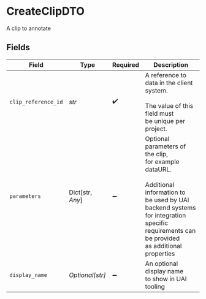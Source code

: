 # CreateClipDTO

A clip to annotate


## Fields

| Field                                                                                                                                                                                          | Type                                                                                                                                                                                           | Required                                                                                                                                                                                       | Description                                                                                                                                                                                    |
| ---------------------------------------------------------------------------------------------------------------------------------------------------------------------------------------------- | ---------------------------------------------------------------------------------------------------------------------------------------------------------------------------------------------- | ---------------------------------------------------------------------------------------------------------------------------------------------------------------------------------------------- | ---------------------------------------------------------------------------------------------------------------------------------------------------------------------------------------------- |
| `clip_reference_id`                                                                                                                                                                            | *str*                                                                                                                                                                                          | :heavy_check_mark:                                                                                                                                                                             | A reference to<br/>data in the client system.<br/><br/>The value of this field must<br/>be unique per project.                                                                                 |
| `parameters`                                                                                                                                                                                   | Dict[str, *Any*]                                                                                                                                                                               | :heavy_minus_sign:                                                                                                                                                                             | Optional parameters of the clip,<br/>for example dataURL.<br/><br/>Additional information to<br/>be used by UAI backend systems<br/>for integration specific<br/>requirements can be provided<br/>as additional properties |
| `display_name`                                                                                                                                                                                 | *Optional[str]*                                                                                                                                                                                | :heavy_minus_sign:                                                                                                                                                                             | An optional display name<br/>to show in UAI tooling                                                                                                                                            |